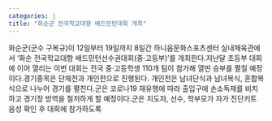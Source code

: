 ```yaml
---
categories: j
title: "화순군 전국학교대항 배드민턴대회 개최"
---
```

화순군(군수 구복규)이 12일부터 19일까지 8일간 하니움문화스포츠센터 실내체육관에서 ‘화순 전국학교대항 배드민턴선수권대회(중·고등부)’를 개최한다.지난달 초등부 대회에 이어 열리는 이번 대회는 전국 중·고등학생 110개 팀이 참가해 열띤 승부를 펼칠 예정이다.경기종목은 단체전과 개인전으로 진행된다. 개인전은 남녀단식과 남녀복식, 혼합복식으로 나누어 경기를 펼친다.군은 코로나19 재유행에 따라 출입구에 손소독제를 비치하고 경기장 방역을 철저하게 할 예정이다.군은 지도자, 선수, 학부모가 자가 진단키트 음성 확인 후 대회에 참가하도록